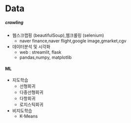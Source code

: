 # Data

##### crawling
- 웹스크랩핑 (beautifulSoup),웹크롤링 (selenium)
	- naver finance,naver flight,google image,gmarket,cgv
- 데이터분석 및 시각화
	- web : streamlit, flask
	- pandas,numpy, matplotlib

#### ML
- 지도학습
	- 선형회귀
	- 다중선형회귀
	- 다항회귀
	- 로지스틱회귀
- 비지도학습
	- K-Means
